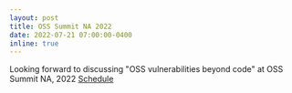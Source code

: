 ```yaml
---
layout: post
title: OSS Summit NA 2022
date: 2022-07-21 07:00:00-0400
inline: true
---
```


Looking forward to discussing "OSS vulnerabilities beyond code" at OSS Summit NA, 2022 <a href="https://sched.co/11Ntf">Schedule</a>
 

